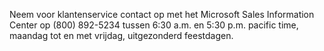 <Token xmlns:xlink="http://www.w3.org/1999/xlink">Neem voor klantenservice contact op met het Microsoft Sales Information Center op (800) 892-5234 tussen 6:30 a.m. en 5:30 p.m. pacific time, maandag tot en met vrijdag, uitgezonderd feestdagen.</Token>

<!--HONumber=May16_HO1-->


